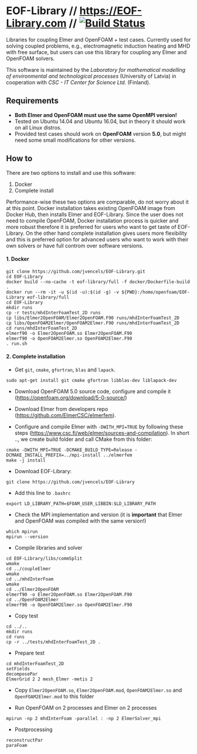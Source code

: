# EOF-Library // https://EOF-Library.com // [![Build Status](https://travis-ci.org/jvencels/EOF-Library.svg?branch=master)](https://travis-ci.org/jvencels/EOF-Library)
Libraries for coupling Elmer and OpenFOAM + test cases. Currently used for solving coupled problems, e.g., electromagnetic induction heating and MHD with free surface, but users can use this library for coupling any Elmer and OpenFOAM solvers.

This software is maintained by the *Laboratory for mathematical modelling of environmental and technological processes* (University of Latvia) in cooperation with *CSC - IT Center for Science Ltd.* (Finland).

## Requirements ##
* **Both Elmer and OpenFOAM must use the same OpenMPI version!**
* Tested on Ubuntu 14.04 and Ubuntu 16.04, but in theory it should work on all Linux distros.
* Provided test cases should work on **OpenFOAM** version **5.0**, but might need some small modifications for other versions.

## How to ##
There are two options to install and use this software:
1. Docker
2. Complete install

Performance-wise these two options are comparable, do not worry about it at this point. Docker installation takes existing OpenFOAM image from Docker Hub, then installs Elmer and EOF-Library. Since the user does not need to compile OpenFOAM, Docker installation process is quicker and more robust therefore it is preferred for users who want to get taste of EOF-Library. On the other hand complete installation gives users more flexibility and this is preferred option for advanced users who want to work with their own solvers or have full controm over software versions.

#### 1. Docker ####
```
git clone https://github.com/jvencels/EOF-Library.git
cd EOF-Library
docker build --no-cache -t eof-library/full -f docker/Dockerfile-build .
docker run --rm -it -u $(id -u):$(id -g) -v ${PWD}:/home/openfoam/EOF-Library eof-library/full
cd EOF-Library
mkdir runs
cp -r tests/mhdInterFoamTest_2D runs
cp libs/Elmer2OpenFOAM/Elmer2OpenFOAM.F90 runs/mhdInterFoamTest_2D
cp libs/OpenFOAM2Elmer/OpenFOAM2Elmer.F90 runs/mhdInterFoamTest_2D
cd runs/mhdInterFoamTest_2D
elmerf90 -o Elmer2OpenFOAM.so Elmer2OpenFOAM.F90
elmerf90 -o OpenFOAM2Elmer.so OpenFOAM2Elmer.F90
. run.sh

```
#### 2. Complete installation ####
* Get `git`, `cmake`, `gfortran`, `blas` and `lapack`.
```
sudo apt-get install git cmake gfortran libblas-dev liblapack-dev
```
* Download OpenFOAM 5.0 source code, configure and compile it (https://openfoam.org/download/5-0-source/)
* Download Elmer from developers repo (https://github.com/ElmerCSC/elmerfem).

* Configure and compile Elmer with `-DWITH_MPI=TRUE` by following these steps (https://www.csc.fi/web/elmer/sources-and-compilation). In short .., we create build folder and call CMake from this folder:
```
cmake -DWITH_MPI=TRUE -DCMAKE_BUILD_TYPE=Release -DCMAKE_INSTALL_PREFIX=../mpi-install ../elmerfem
make -j install
```

* Download EOF-Library:

```
git clone https://github.com/jvencels/EOF-Library
```
* Add this line to `.bashrc`
```
export LD_LIBRARY_PATH=$FOAM_USER_LIBBIN:$LD_LIBRARY_PATH
```
* Check the MPI implementation and version (it is **important** that Elmer and OpenFOAM was compiled with the same version!)
```
which mpirun
mpirun --version
```
* Compile libraries and solver

```
cd EOF-Library/libs/commSplit
wmake
cd ../coupleElmer
wmake
cd ../mhdInterFoam
wmake
cd ../Elmer2OpenFOAM
elmerf90 -o Elmer2OpenFOAM.so Elmer2OpenFOAM.F90
cd ../OpenFOAM2Elmer
elmerf90 -o OpenFOAM2Elmer.so OpenFOAM2Elmer.F90
```

* Copy test

```
cd ../..
mkdir runs
cd runs
cp -r ../tests/mhdInterFoamTest_2D .
```

* Prepare test

```
cd mhdInterFoamTest_2D
setFields
decomposePar
ElmerGrid 2 2 mesh_Elmer -metis 2
```

* Copy `Elmer2OpenFOAM.so`, `Elmer2OpenFOAM.mod`, `OpenFOAM2Elmer.so` and `OpenFOAM2Elmer.mod` to this folder

* Run OpenFOAM on 2 processes and Elmer on 2 processes

```
mpirun -np 2 mhdInterFoam -parallel : -np 2 ElmerSolver_mpi
```

* Postprocessing

```
reconstructPar
paraFoam
```
